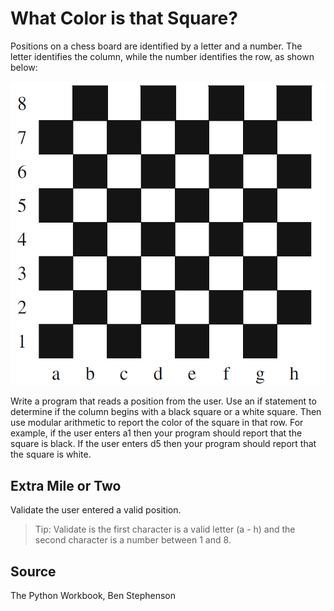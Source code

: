 # What Color is that Square?

Positions on a chess board are identified by a letter and a number. The letter identifies
the column, while the number identifies the row, as shown below:

![](./assets/square.png)
      
Write a program that reads a position from the user. Use an if statement to determine
if the column begins with a black square or a white square. Then use modular
arithmetic to report the color of the square in that row. For example, if the user enters
a1 then your program should report that the square is black. If the user enters d5
then your program should report that the square is white. 
  
## Extra Mile or Two

Validate the user entered a valid position.

> Tip: Validate is the first character is a valid letter (a - h) and the second character is a number between 1 and 8.

## Source

The Python Workbook, Ben Stephenson